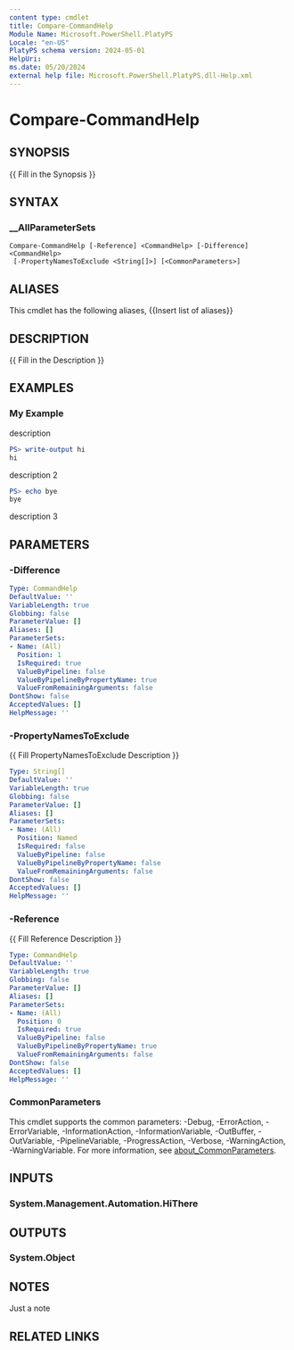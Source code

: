 ```yaml
---
content type: cmdlet
title: Compare-CommandHelp
Module Name: Microsoft.PowerShell.PlatyPS
Locale: "en-US"
PlatyPS schema version: 2024-05-01
HelpUri: 
ms.date: 05/20/2024
external help file: Microsoft.PowerShell.PlatyPS.dll-Help.xml
---
```


# Compare-CommandHelp

## SYNOPSIS

{{ Fill in the Synopsis }}

## SYNTAX

### __AllParameterSets

```
Compare-CommandHelp [-Reference] <CommandHelp> [-Difference] <CommandHelp>
 [-PropertyNamesToExclude <String[]>] [<CommonParameters>]
```

## ALIASES

This cmdlet has the following aliases,
  {{Insert list of aliases}}

## DESCRIPTION

{{ Fill in the Description }}

## EXAMPLES

### My Example

description

```powershell
PS> write-output hi
hi
```

description 2

```powershell
PS> echo bye
bye
```

description 3

## PARAMETERS

### -Difference

```yaml
Type: CommandHelp
DefaultValue: ''
VariableLength: true
Globbing: false
ParameterValue: []
Aliases: []
ParameterSets:
- Name: (All)
  Position: 1
  IsRequired: true
  ValueByPipeline: false
  ValueByPipelineByPropertyName: true
  ValueFromRemainingArguments: false
DontShow: false
AcceptedValues: []
HelpMessage: ''
```

### -PropertyNamesToExclude

{{ Fill PropertyNamesToExclude Description }}

```yaml
Type: String[]
DefaultValue: ''
VariableLength: true
Globbing: false
ParameterValue: []
Aliases: []
ParameterSets:
- Name: (All)
  Position: Named
  IsRequired: false
  ValueByPipeline: false
  ValueByPipelineByPropertyName: false
  ValueFromRemainingArguments: false
DontShow: false
AcceptedValues: []
HelpMessage: ''
```

### -Reference

{{ Fill Reference Description }}

```yaml
Type: CommandHelp
DefaultValue: ''
VariableLength: true
Globbing: false
ParameterValue: []
Aliases: []
ParameterSets:
- Name: (All)
  Position: 0
  IsRequired: true
  ValueByPipeline: false
  ValueByPipelineByPropertyName: true
  ValueFromRemainingArguments: false
DontShow: false
AcceptedValues: []
HelpMessage: ''
```

### CommonParameters

This cmdlet supports the common parameters: -Debug, -ErrorAction, -ErrorVariable,
-InformationAction, -InformationVariable, -OutBuffer, -OutVariable, -PipelineVariable,
-ProgressAction, -Verbose, -WarningAction, -WarningVariable.
For more information, see
[about_CommonParameters](https://go.microsoft.com/fwlink/?LinkID=113216).

## INPUTS

### System.Management.Automation.HiThere

## OUTPUTS

### System.Object

## NOTES

Just a note

## RELATED LINKS



